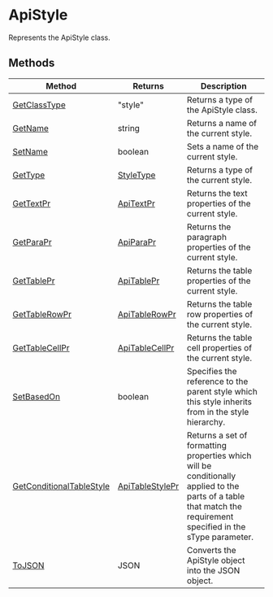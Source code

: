 # ApiStyle

Represents the ApiStyle class.


## Methods

| Method | Returns | Description |
| ------ | ------- | ----------- |
| [GetClassType](./Methods/GetClassType.md) | "style" | Returns a type of the ApiStyle class. |
| [GetName](./Methods/GetName.md) | string | Returns a name of the current style. |
| [SetName](./Methods/SetName.md) | boolean | Sets a name of the current style. |
| [GetType](./Methods/GetType.md) | [StyleType](../Enumeration/StyleType.md) | Returns a type of the current style. |
| [GetTextPr](./Methods/GetTextPr.md) | [ApiTextPr](../ApiTextPr/ApiTextPr.md) | Returns the text properties of the current style. |
| [GetParaPr](./Methods/GetParaPr.md) | [ApiParaPr](../ApiParaPr/ApiParaPr.md) | Returns the paragraph properties of the current style. |
| [GetTablePr](./Methods/GetTablePr.md) | [ApiTablePr](../ApiTablePr/ApiTablePr.md) | Returns the table properties of the current style. |
| [GetTableRowPr](./Methods/GetTableRowPr.md) | [ApiTableRowPr](../ApiTableRowPr/ApiTableRowPr.md) | Returns the table row properties of the current style. |
| [GetTableCellPr](./Methods/GetTableCellPr.md) | [ApiTableCellPr](../ApiTableCellPr/ApiTableCellPr.md) | Returns the table cell properties of the current style. |
| [SetBasedOn](./Methods/SetBasedOn.md) | boolean | Specifies the reference to the parent style which this style inherits from in the style hierarchy. |
| [GetConditionalTableStyle](./Methods/GetConditionalTableStyle.md) | [ApiTableStylePr](../ApiTableStylePr/ApiTableStylePr.md) | Returns a set of formatting properties which will be conditionally applied to the parts of a table that match the  requirement specified in the sType parameter. |
| [ToJSON](./Methods/ToJSON.md) | JSON | Converts the ApiStyle object into the JSON object. |
